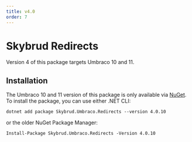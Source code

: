 ```yaml
---
title: v4.0
order: 7
---
```


# Skybrud Redirects

Version 4 of this package targets Umbraco 10 and 11.

## Installation

The Umbraco 10 and 11 version of this package is only available via [NuGet](https://www.nuget.org/packages/Skybrud.Umbraco.Redirects). To install the package, you can use either .NET CLI:

```
dotnet add package Skybrud.Umbraco.Redirects --version 4.0.10
```

or the older NuGet Package Manager:

```
Install-Package Skybrud.Umbraco.Redirects -Version 4.0.10
```